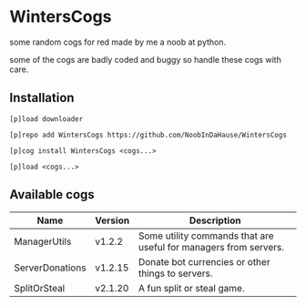 # WintersCogs
some random cogs for red made by me a noob at python.

some of the cogs are badly coded and buggy so handle these cogs with care.

## Installation

```
[p]load downloader

[p]repo add WintersCogs https://github.com/NoobInDaHause/WintersCogs

[p]cog install WintersCogs <cogs...>

[p]load <cogs...>
```

## Available cogs

| Name            |  Version  | Description                                                      |
| --------------- | --------- | ---------------------------------------------------------------- |
| ManagerUtils    |  v1.2.2   | Some utility commands that are useful for managers from servers. |
| ServerDonations |  v1.2.15  | Donate bot currencies or other things to servers.                |
| SplitOrSteal    |  v2.1.20  | A fun split or steal game.                                       |
